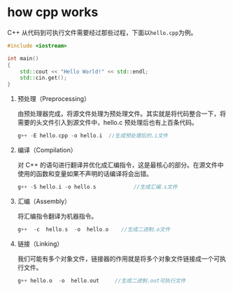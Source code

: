 # how cpp works

C++ 从代码到可执行文件需要经过那些过程，下面以`hello.cpp`为例。

```c++
#include <iostream>

int main()
{
	std::cout << "Hello World!" << std::endl;
	std::cin.get();
}
```

1. 预处理（Preprocessing）

   由预处理器完成，将源文件处理为预处理文件。其实就是将代码整合一下，将需要的头文件引入到源文件中，hello.c 预处理后也有上百条代码。

   ```c++
   g++ -E hello.cpp -o hello.i  //生成预处理后的.i文件
   ```

2. 编译（Compilation）

   对 C++ 的语句进行翻译并优化成汇编指令，这是最核心的部分。在源文件中使用的函数和变量如果不声明的话编译将会出错。

   ```c++
   g++ -S hello.i -o hello.s			//生成汇编.s文件
   ```

3. 汇编（Assembly）

   将汇编指令翻译为机器指令。

   ```c++
   g++  -c  hello.s  -o  hello.o    //生成二进制.o文件
   ```

4. 链接（Linking）

   我们可能有多个对象文件，链接器的作用就是将多个对象文件链接成一个可执行文件。

   ```c++
   g++ hello.o  -o  hello.out  	  //生成二进制.out可执行文件 
   ```

   